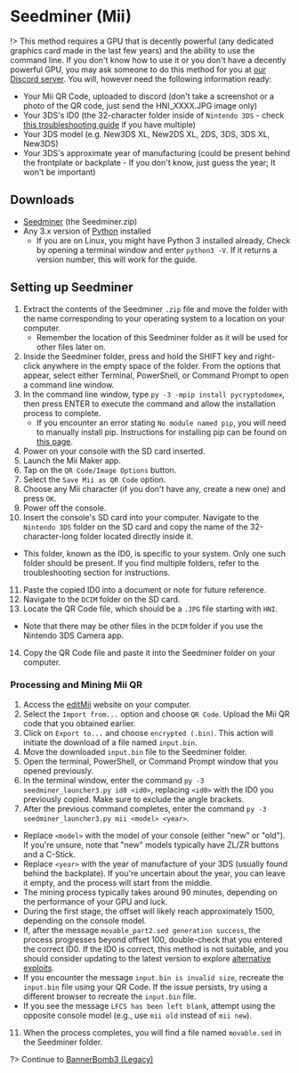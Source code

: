 # Seedminer (Mii)

!> This method requires a GPU that is decently powerful (any dedicated graphics card made in the last few years) and the ability to use the command line. If you don't know how to use it or you don't have a decently powerful GPU, you may ask someone to do this method for you at [our Discord server](https://discord.gg/cysxUu7J3E). You will, however need the following information ready:
  - Your Mii QR Code, uploaded to discord (don't take a screenshot or a photo of the QR code, just send the HNI_XXXX.JPG image only)
  - Your 3DS's ID0 (the 32-character folder inside of `Nintendo 3DS` - check [this troubleshooting guide](placeholder) if you have multiple)
  - Your 3DS model (e.g. New3DS XL, New2DS XL, 2DS, 3DS, 3DS XL, New3DS)
  - Your 3DS's approximate year of manufacturing (could be present behind the frontplate or backplate - If you don't know, just guess the year; It won't be important)

## Downloads
- [Seedminer](https://github.com/zoogie/seedminer/releases/latest) (the Seedminer.zip)
- Any 3.x version of [Python](https://www.python.org/downloads/) installed
  - If you are on Linux, you might have Python 3 installed already, Check by opening a terminal window and enter `python3 -V`. If it returns a version number, this will work for the guide.

## Setting up Seedminer
1. Extract the contents of the Seedminer `.zip` file and move the folder with the name corresponding to your operating system to a location on your computer.
   - Remember the location of this Seedminer folder as it will be used for other files later on.
2. Inside the Seedminer folder, press and hold the SHIFT key and right-click anywhere in the empty space of the folder. From the options that appear, select either Terminal, PowerShell, or Command Prompt to open a command line window.
3. In the command line window, type `py -3 -mpip install pycryptodomex`, then press ENTER to execute the command and allow the installation process to complete.
   - If you encounter an error stating `No module named pip`, you will need to manually install pip. Instructions for installing pip can be found on [this page](https://pip.pypa.io/en/stable/installation/).
4. Power on your console with the SD card inserted.
5. Launch the Mii Maker app.
6. Tap on the `QR Code/Image Options` button.
7. Select the `Save Mii as QR Code` option.
8. Choose any Mii character (if you don't have any, create a new one) and press `OK`.
9. Power off the console.
10. Insert the console's SD card into your computer. Navigate to the `Nintendo 3DS` folder on the SD card and copy the name of the 32-character-long folder located directly inside it.
   - This folder, known as the ID0, is specific to your system. Only one such folder should be present. If you find multiple folders, refer to the troubleshooting section for instructions.
11. Paste the copied ID0 into a document or note for future reference.
12. Navigate to the `DCIM` folder on the SD card.
13. Locate the QR Code file, which should be a `.JPG` file starting with `HNI`.
   - Note that there may be other files in the `DCIM` folder if you use the Nintendo 3DS Camera app.
14. Copy the QR Code file and paste it into the Seedminer folder on your computer.

### Processing and Mining Mii QR
1. Access the [editMii](https://zoogie.github.io/web/miiqr/) website on your computer.
2. Select the `Import from...` option and choose `QR Code`. Upload the Mii QR code that you obtained earlier.
3. Click on `Export to...` and choose `encrypted (.bin)`. This action will initiate the download of a file named `input.bin`.
4. Move the downloaded `input.bin` file to the Seedminer folder.
5. Open the terminal, PowerShell, or Command Prompt window that you opened previously.
6. In the terminal window, enter the command `py -3 seedminer_launcher3.py id0 <id0>`, replacing `<id0>` with the ID0 you previously copied. Make sure to exclude the angle brackets.
7. After the previous command completes, enter the command `py -3 seedminer_launcher3.py mii <model> <year>`.
  - Replace `<model>` with the model of your console (either "new" or "old"). If you're unsure, note that "new" models typically have ZL/ZR buttons and a C-Stick.
  - Replace `<year>` with the year of manufacture of your 3DS (usually found behind the backplate). If you're uncertain about the year, you can leave it empty, and the process will start from the middle.
  - The mining process typically takes around 90 minutes, depending on the performance of your GPU and luck.
  - During the first stage, the offset will likely reach approximately 1500, depending on the console model.
  - If, after the message `movable_part2.sed generation success`, the process progresses beyond offset 100, double-check that you entered the correct ID0. If the ID0 is correct, this method is not suitable, and you should consider updating to the latest version to explore [alternative exploits](placeholder).
  - If you encounter the message `input.bin is invalid size`, recreate the `input.bin` file using your QR Code. If the issue persists, try using a different browser to recreate the `input.bin` file.
  - If you see the message `LFCS has been left blank`, attempt using the opposite console model (e.g., use `mii old` instead of `mii new`).
11. When the process completes, you will find a file named `movable.sed` in the Seedminer folder.

?> Continue to [BannerBomb3 (Legacy)](bb3)
